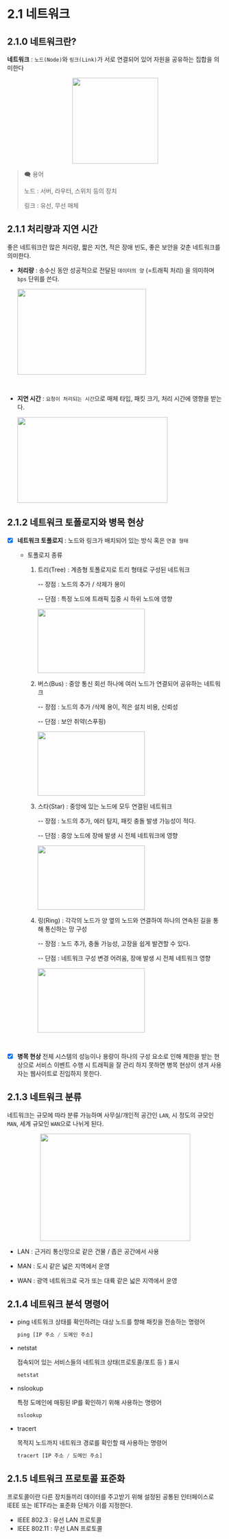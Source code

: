 # 2.1 네트워크

## 2.1.0 네트워크란?

**네트워크** : `노드(Node)`와 `링크(Link)`가 서로 연결되어 있어 자원을 공유하는 집합을 의미한다
<p align="center"><img src="https://thebook.io/img/080326/068.jpg" width="200" height="200"/></p>

> 🗨 용어
>
> 노드 : 서버, 라우터, 스위치 등의 장치
>
> 링크 : 유선, 무선 매체

## 2.1.1 처리량과 지연 시간
좋은 네트워크란 많은 처리량, 짧은 지연, 적은 장애 빈도, 좋은 보안을 갖춘 네트워크를 의미한다.

* **처리량** : 송수신 동안 성공적으로 전달된 `데이터의 양` (=트래픽 처리) 을 의미하며 `bps` 단위를 쓴다.

    <img src="https://thebook.io/img/080326/069_1.jpg" width="300" height="200"/>

<br>

* **지연 시간** : `요청이 처리되는 시간`으로 매체 타입, 패킷 크기, 처리 시간에 영향을 받는다.

    <img src="https://thebook.io/img/080326/069_2.jpg" width="350" height="200"/>

## 2.1.2 네트워크 토폴로지와 병목 현상

* [x]  **네트워크 토폴로지** : 노드와 링크가 배치되어 있는 방식 혹은 `연결 형태`

     - 토폴로지 종류

        1. 트리(Tree) : 계층형 토폴로지로 트리 형태로 구성된 네트워크
         
            -- 장점 : 노드의 추가 / 삭제가 용이

            -- 단점 : 특정 노드에 트래픽 집중 시 하위 노드에 영향

            <img src="https://thebook.io/img/080326/070.jpg" width="250" height="150"/>


        2.  버스(Bus) : 중앙 통신 회선 하나에 여러 노드가 연결되어 공유하는 네트워크

            -- 장점 : 노드의 추가 /삭제 용이, 적은 설치 비용, 신뢰성

            -- 단점 :  보안 취약(스푸핑)

            <img src="https://thebook.io/img/080326/071_1.jpg" width="250" height="150"/>


        3. 스타(Star) : 중앙에 있는 노드에 모두 연결된 네트워크

             -- 장점 : 노드의 추가, 에러 탐지, 패킷 충돌 발생 가능성이 적다.

             -- 단점 :  중앙 노드에 장애 발생 시 전체 네트워크에 영향

            <img src="https://thebook.io/img/080326/072_1.jpg" width="250" height="150"/>

        4. 링(Ring) : 각각의 노드가 양 옆의 노드와 연결하여 하나의 연속된 길을 통해 통신하는 망 구성

            -- 장점 : 노드 추가, 충돌 가능성, 고장을 쉽게 발견할 수 있다.
            
            -- 단점 : 네트워크 구성 변경 어려움, 장애 발생 시 전체 네트워크 영향

            <img src="https://thebook.io/img/080326/071_1.jpg" width="250" height="150"/>
<br>

- [x] **병목 현상**
전체 시스템의 성능이나 용량이 하나의 구성 요소로 인해 제한을 받는 현상으로 서비스 이벤트 수행 시 트래픽을 잘 관리 하지 못하면 병목 현상이 생겨 사용자는 웹사이트로 진입하지 못한다.

## 2.1.3 네트워크 분류
네트워크는 규모에 따라 분류 가능하며 사무실/개인적 공간인 `LAN`, 시 정도의 규모인 `MAN`, 세계 규모인 `WAN`으로 나뉘게 된다.

 <p align="center"><img src="https://thebook.io/img/080326/075.jpg" width="350" height="250"/></p>

- LAN : 근거리 통신망으로 같은 건물 / 좁은 공간에서 사용

- MAN : 도시 같은 넓은 지역에서 운영

- WAN : 광역 네트워크로 국가 또는 대륙 같은 넓은 지역에서 운영

## 2.1.4 네트워크 분석 명령어
- ping
    네트워크 상태를 확인하려는 대상 노드를 향해 패킷을 전송하는 명령어

    ```js
    ping [IP 주소 / 도메인 주소]
    ```

- netstat

    접속되어 있는 서비스들의 네트워크 상태(프로토콜/포트 등 ) 표시

    ```js
    netstat
    ```

- nslookup

    특정 도메인에 매핑된 IP를 확인하기 위해 사용하는 명령어

    ```js
    nslookup
    ```

- tracert

    목적지 노드까지 네트워크 경로를 확인할 때 사용하는 명령어

    ```js
    tracert [IP 주소 / 도메인 주소]
    ```

## 2.1.5 네트워크 프로토콜 표준화

프로토콜이란 다른 장치들끼리 데이터를 주고받기 위해 설정된 공통된 인터페이스로 IEEE 또는 IETF라는 표준화 단체가 이를 지정한다.

- IEEE 802.3 : 유선 LAN 프로토콜
- IEEE 802.11 : 무선 LAN 프로토콜